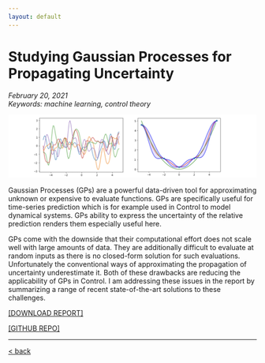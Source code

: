 ```yaml
---
layout: default
---
```


# Studying Gaussian Processes for Propagating Uncertainty
*February 20, 2021* \
*Keywords: machine learning, control theory*

![](../assets/img/gp/gp_example.png)

Gaussian Processes (GPs) are a powerful data-driven tool for approximating unknown or expensive to evaluate functions. GPs are specifically useful for time-series prediction which is for example used in Control to model dynamical systems. GPs ability to express the uncertainty of the relative prediction renders them especially useful here.

GPs come with the downside that their computational effort does not scale well with large amounts of data. They are additionally difficult to evaluate at random inputs as there is no closed-form solution for such evaluations. Unfortunately the conventional ways of approximating the propagation of uncertainty underestimate it. Both of these drawbacks are reducing the applicability of GPs in Control. I am addressing these issues in the report by summarizing a range of recent state-of-the-art solutions to these challenges.

[[DOWNLOAD REPORT]](../assets/docs/project_downloads/SoM_report_GaussianProcessesV07.pdf.zip)

[[GITHUB REPO]](https://github.com/vbjan/SoM_report_GaussianProcesses)


---

[< back ](../index.html)
